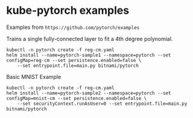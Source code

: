 # kube-pytorch examples

Examples from `https://github.com/pytorch/examples`

Trains a single fully-connected layer to fit a 4th degree polynomial.

```
kubectl -n pytorch create -f reg-cm.yaml
helm install --name=pytorch-sample1 --namespace=pytorch --set configMap=reg-cm --set persistence.enabled=false \
    --set entrypoint.file=main.py bitnami/pytorch 
```

Basic MNIST Example

```
kubectl -n pytorch create -f reg-cm.yaml
helm install --name=pytorch-sample2 --namespace=pytorch --set configMap=mnist-cm --set persistence.enabled=false \
    --set securityContext.runAsUser=0 --set entrypoint.file=main.py bitnami/pytorch  
```